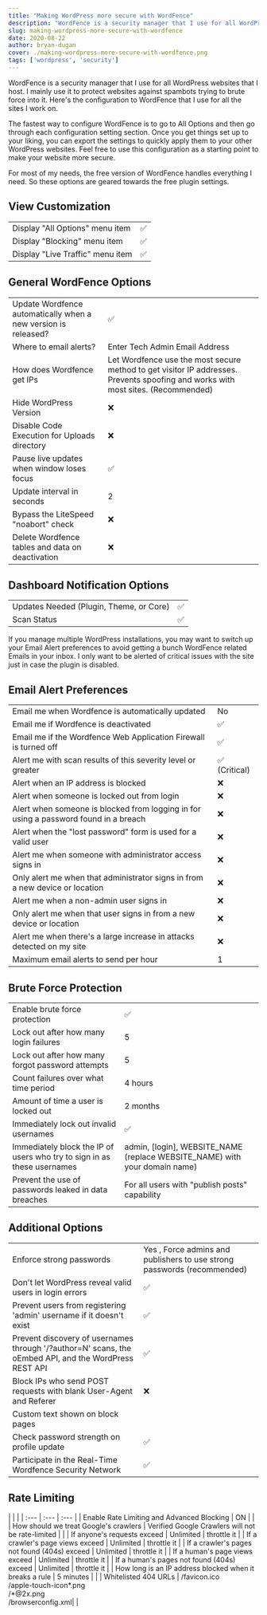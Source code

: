 ```yaml
---
title: "Making WordPress more secure with WordFence"
description: "WordFence is a security manager that I use for all WordPress websites that I host. Here's the configuration to WordFence that I use for all the sites I work on."
slug: making-wordpress-more-secure-with-wordfence
date: 2020-08-22
author: bryan-dugan
cover: ./making-wordpress-more-secure-with-wordfence.png
tags: ['wordpress', 'security']
---
```



WordFence is a security manager that I use for all WordPress websites that I host. I mainly use it to protect websites against spambots trying to brute force into it. Here's the configuration to WordFence that I use for all the sites I work on.

The fastest way to configure WordFence is to go to All Options and then go through each configuration setting section. Once you get things set up to your liking, you can export the settings to quickly apply them to your other WordPress websites. Feel free to use this configuration as a starting point to make your website more secure.

For most of my needs, the free version of WordFence handles everything I need. So these options are geared towards the free plugin settings.

## View Customization

|  |  |
| :--- | :--- |
| Display "All Options" menu item | ✅ |
| Display "Blocking" menu item | ✅ |
| Display "Live Traffic" menu item | ✅ |

## General WordFence Options
|  |  |
| :--- | :--- |
| Update Wordfence automatically when a new version is released? | ✅ |
| Where to email alerts? | Enter Tech Admin Email Address |
| How does Wordfence get IPs | Let Wordfence use the most secure method to get visitor IP addresses. Prevents spoofing and works with most sites. (Recommended)|
| Hide WordPress Version | ❌ |
| Disable Code Execution for Uploads directory | ❌ |
| Pause live updates when window loses focus | ✅ |
| Update interval in seconds | 2 |
| Bypass the LiteSpeed "noabort" check | ❌ |
| Delete Wordfence tables and data on deactivation | ❌ |

## Dashboard Notification Options
|  |  |
| :--- | :--- |
| Updates Needed (Plugin, Theme, or Core) | ✅ |
| Scan Status | ✅ |

If you manage multiple WordPress installations, you may want to switch up your Email Alert preferences to avoid getting a bunch WordFence related Emails in your inbox. I only want to be alerted of critical issues with the site just in case the plugin is disabled.

## Email Alert Preferences
|  |  |
| :--- | :--- |
| Email me when Wordfence is automatically updated | No |
| Email me if Wordfence is deactivated | ✅ |
| Email me if the Wordfence Web Application Firewall is turned off| ✅ |
| Alert me with scan results of this severity level or greater | ✅ (Critical) |
| Alert when an IP address is blocked | ❌ |
| Alert when someone is locked out from login | ❌ |
| Alert when someone is blocked from logging in for using a password found in a breach | ❌ |
| Alert when the "lost password" form is used for a valid user | ❌ |
| Alert me when someone with administrator access signs in | ❌ |
| Only alert me when that administrator signs in from a new device or location | ❌ |
| Alert me when a non-admin user signs in | ❌ |
| Only alert me when that user signs in from a new device or location | ❌ |
| Alert me when there's a large increase in attacks detected on my site | ❌ |
| Maximum email alerts to send per hour | 1 |


## Brute Force Protection
|  |  |
| :--- | :--- |
| Enable brute force protection | ✅ |
| Lock out after how many login failures | 5 |
| Lock out after how many forgot password attempts | 5 |
| Count failures over what time period | 4 hours |
| Amount of time a user is locked out | 2 months |
| Immediately lock out invalid usernames | ✅ |
| Immediately block the IP of users who try to sign in as these usernames | admin, [login], WEBSITE_NAME (replace WEBSITE_NAME) with your domain name) |
| Prevent the use of passwords leaked in data breaches | For all users with "publish posts" capability |

## Additional Options
|  |  |
| :--- | :--- |
| Enforce strong passwords | Yes , Force admins and publishers to use strong passwords (recommended) |
| Don't let WordPress reveal valid users in login errors | ✅ |
| Prevent users from registering 'admin' username if it doesn't exist | ✅ |
| Prevent discovery of usernames through '/?author=N' scans, the oEmbed API, and the WordPress REST API | ✅ |
| Block IPs who send POST requests with blank User-Agent and Referer | ❌ |
| Custom text shown on block pages| |
| Check password strength on profile update | ✅ |
| Participate in the Real-Time Wordfence Security Network | ✅ |

## Rate Limiting
|  |  |
| :--- | :--- | :--- |
| Enable Rate Limiting and Advanced Blocking | ON | |
| How should we treat Google's crawlers | Verified Google Crawlers will not be rate-limited | |
| If anyone's requests exceed | Unlimited | throttle it |
| If a crawler's page views exceed | Unlimited | throttle it |
| If a crawler's pages not found (404s) exceed | Unlimited | throttle it |
| If a human's page views exceed | Unlimited | throttle it |
| If a human's pages not found (404s) exceed | Unlimited | throttle it |
| How long is an IP address blocked when it breaks a rule | 5 minutes | |
| Whitelisted 404 URLs | /favicon.ico<br /> /apple-touch-icon\*.png<br /> /*@2x.png<br /> /browserconfig.xml| |

